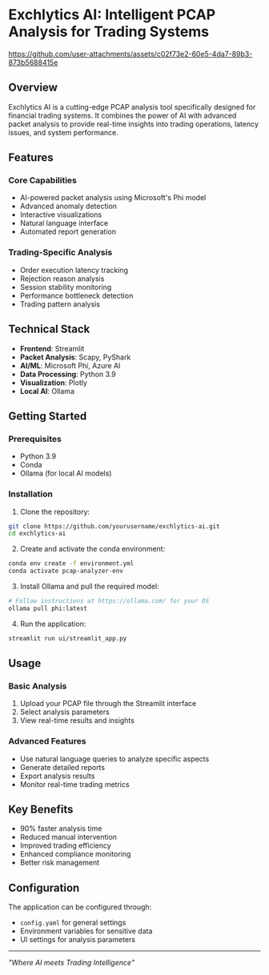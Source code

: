# Exchlytics AI: Intelligent PCAP Analysis for Trading Systems

https://github.com/user-attachments/assets/c02f73e2-60e5-4da7-89b3-873b5688415e

## Overview

Exchlytics AI is a cutting-edge PCAP analysis tool specifically designed for financial trading systems. It combines the power of AI with advanced packet analysis to provide real-time insights into trading operations, latency issues, and system performance.

## Features

### Core Capabilities

- AI-powered packet analysis using Microsoft's Phi model
- Advanced anomaly detection
- Interactive visualizations
- Natural language interface
- Automated report generation

### Trading-Specific Analysis

- Order execution latency tracking
- Rejection reason analysis
- Session stability monitoring
- Performance bottleneck detection
- Trading pattern analysis

## Technical Stack

- **Frontend**: Streamlit
- **Packet Analysis**: Scapy, PyShark
- **AI/ML**: Microsoft Phi, Azure AI
- **Data Processing**: Python 3.9
- **Visualization**: Plotly
- **Local AI**: Ollama

## Getting Started

### Prerequisites

- Python 3.9
- Conda
- Ollama (for local AI models)

### Installation

1. Clone the repository:

```bash
git clone https://github.com/yourusername/exchlytics-ai.git
cd exchlytics-ai
```

2. Create and activate the conda environment:

```bash
conda env create -f environment.yml
conda activate pcap-analyzer-env
```

3. Install Ollama and pull the required model:

```bash
# Follow instructions at https://ollama.com/ for your OS
ollama pull phi:latest
```

4. Run the application:

```bash
streamlit run ui/streamlit_app.py
```

## Usage

### Basic Analysis

1. Upload your PCAP file through the Streamlit interface
2. Select analysis parameters
3. View real-time results and insights

### Advanced Features

- Use natural language queries to analyze specific aspects
- Generate detailed reports
- Export analysis results
- Monitor real-time trading metrics

## Key Benefits

- 90% faster analysis time
- Reduced manual intervention
- Improved trading efficiency
- Enhanced compliance monitoring
- Better risk management

## Configuration

The application can be configured through:

- `config.yaml` for general settings
- Environment variables for sensitive data
- UI settings for analysis parameters

---

_"Where AI meets Trading Intelligence"_
